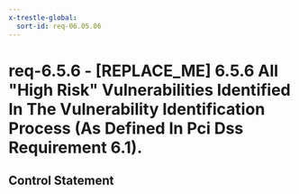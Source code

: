 ```yaml
---
x-trestle-global:
  sort-id: req-06.05.06
---
```


# req-6.5.6 - \[REPLACE_ME\] 6.5.6 All "High Risk" Vulnerabilities Identified In The Vulnerability Identification Process (As Defined In Pci Dss Requirement 6.1).

## Control Statement
